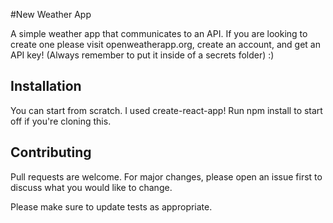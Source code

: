 #New Weather App

A simple weather app that communicates to an API. If you are looking to create one please visit openweatherapp.org, create an account, and get an API key! (Always remember to put it inside of a secrets folder) :)

## Installation

You can start from scratch. I used create-react-app!
Run npm install to start off if you're cloning this.


## Contributing
Pull requests are welcome. For major changes, please open an issue first to discuss what you would like to change.

Please make sure to update tests as appropriate.
